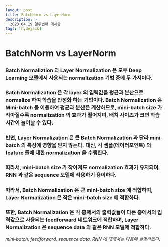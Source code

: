 ```yaml
---
layout: post
title: BatchNorm vs LayerNorm
description: >
  2023.04.19 열두번째 게시글
tags: [hydejack]
---
```


# BatchNorm vs LayerNorm

### Batch Normaliztion 과 Layer Normalization 은 모두 Deep Learning 모델에서 사용되는 normalization 기법 중에 두 가지이다.

### Batch Normalization 은 각 layer 의 입력값을 평균과 분산으로 normalize 하여 학습을 안정화 하는 기법이다. Batch Normalization 은 Mini-batch 를 이용하여 평균과 분산은 계산하므로, mini-batch size 가 작아질수록 normalization 의 효과가 떨어지며, 배치 사이즈가 크면 학습 시간이 늘어날 수 있다.

### 반면, Layer Normalization 은 큰 Batch Normalization 과 달라 mini-batch 의 특성에 영향을 받지 않는다. 대신, 각 샘플(데이터포인트) 의 feature 들에 대한 normalization 을 수행한다.
### 따라서, mini-batch size 가 작아져도 normalization 효과가 유지되며, RNN 과 같은 sequence 모델에 적용하기 용이하다.

### 따라서, Batch Normalization 은 큰 mini-batch size 에 적합하며, Layer Normalization 은 작은 mini-batch size 에 적합하다.
### 또한, Batch Normalization 은 각 층에서의 출력값들이 다른 층에서의 입력값으로 사용되는 feedforward 네트워크에 적합하며, Layer Normalization 은 sequence data 와 같은 RNN 모델에 적합하다.

_mini-batch, feedforward, sequence data, RNN 에 대해서는 다음에 설명하겠다._

